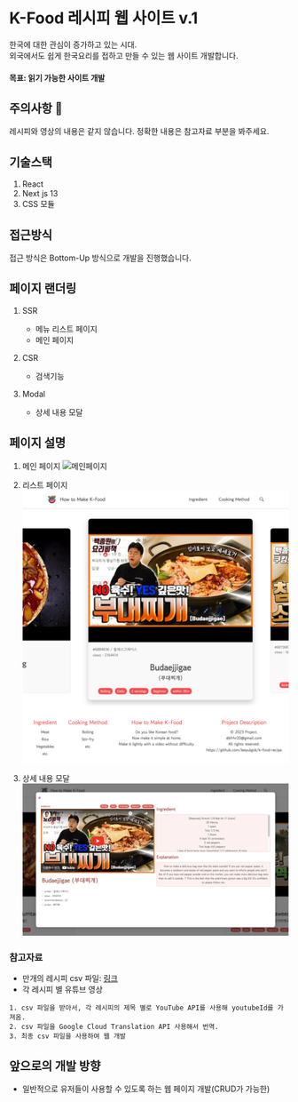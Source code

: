 # K-Food 레시피 웹 사이트 v.1
한국에 대한 관심이 증가하고 있는 시대.  
외국에서도 쉽게 한국요리를 접하고 만들 수 있는 웹 사이트 개발합니다.

#### 목표: 읽기 가능한 사이트 개발

## 주의사항 🚨
레시피와 영상의 내용은 같지 않습니다.
정확한 내용은 참고자료 부분을 봐주세요.

## 기술스택
1. React
2. Next js 13
3. CSS 모듈

## 접근방식
접근 방식은 Bottom-Up 방식으로 개발을 진행했습니다.

## 페이지 랜더링
1. SSR
    - 메뉴 리스트 페이지
    - 메인 페이지

2. CSR
    - 검색기능

3. Modal
    - 상세 내용 모달

## 페이지 설명
1. 메인 페이지
![메인페이지](public/images/readme/mainPage.webp)


2. 리스트 페이지
![메인페이지](public/images/readme/listPage.webp)

3. 상세 내용 모달
![메인페이지](public/images/readme/detailModal.webp)

### 참고자료
- 만개의 레시피 csv 파일: [링크](https://kadx.co.kr/opmk/frn/pmumkproductDetail/PMU_b72356bd-458a-4734-ba2e-f21de4167b0a/5)
- 각 레시피 별 유튜브 영상

```개발과정
1. csv 파일을 받아서, 각 레시피의 제목 별로 YouTube API를 사용해 youtubeId를 가져옴.
2. csv 파일을 Google Cloud Translation API 사용해서 번역.
3. 최종 csv 파일을 사용하여 웹 개발
```

## 앞으로의 개발 방향
- 일반적으로 유저들이 사용할 수 있도록 하는 웹 페이지 개발(CRUD가 가능한)